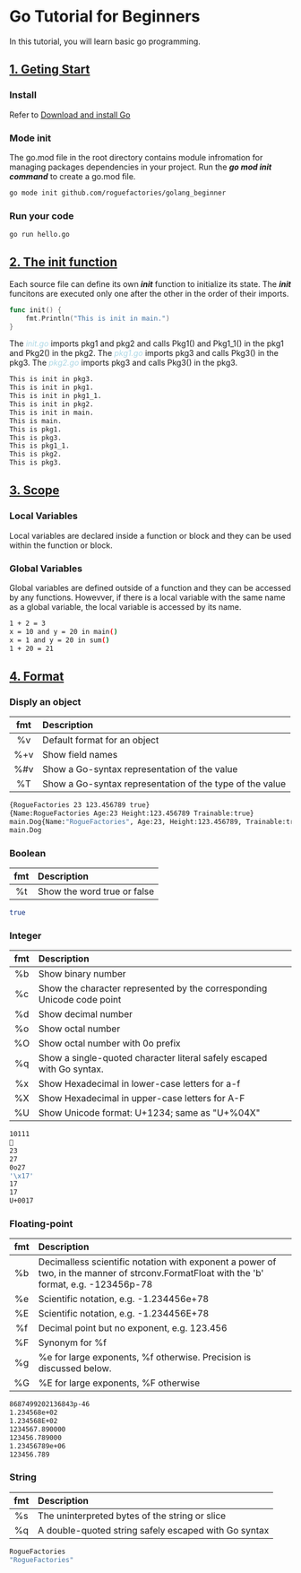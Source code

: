 # Go Tutorial for Beginners
In this tutorial, you will learn basic go programming.

## [1. Geting Start](./Tutorial_01)

### Install
Refer to [Download and install Go](https://golang.org/doc/install)

### Mode init
The go.mod file in the root directory contains module infromation for managing packages dependencies in your project. Run the ***go mod init command*** to create a go.mod file.
```bash
go mode init github.com/roguefactories/golang_beginner
```

### Run your code
```bash
go run hello.go
```

## [2. The init function](./Tutorial_02)

Each source file can define its own ***init*** function to initialize its state. The ***init*** funcitons are executed only one after the other in the order of their imports.

```go
func init() {
	fmt.Println("This is init in main.")
}
```

The <span style="color:lightblue">*init.go*</span> imports pkg1 and pkg2 and calls Pkg1() and Pkg1_1() in the pkg1 and Pkg2() in the pkg2. The <span style="color:lightblue">*pkg1.go*</span> imports pkg3 and calls Pkg3() in the pkg3. The <span style="color:lightblue">*pkg2.go*</span> imports pkg3 and calls Pkg3() in the pkg3.

```bash
This is init in pkg3.
This is init in pkg1.
This is init in pkg1_1.
This is init in pkg2.
This is init in main.
This is main.
This is pkg1.
This is pkg3.
This is pkg1_1.
This is pkg2.
This is pkg3.
```

## [3. Scope](./Tutorial_03)

### Local Variables
Local variables are declared inside a function or block and they can be used within the function or block.

### Global Variables
Global variables are defined outside of a function and they can be accessed by any functions. Howevver, if there is a local variable with the same name as a global variable, the local variable is accessed by its name.

```bash
1 + 2 = 3
x = 10 and y = 20 in main()
x = 1 and y = 20 in sum()
1 + 20 = 21
```

## [4. Format](./Tutorial_04)

### Disply an object
|fmt|Description|
|:---:|:---|
|%v|Default format for an object|
|%+v|Show field names|
|%#v|Show a Go-syntax representation of the value|
|%T|Show a Go-syntax representation of the type of the value|

```bash
{RogueFactories 23 123.456789 true}
{Name:RogueFactories Age:23 Height:123.456789 Trainable:true}
main.Dog{Name:"RogueFactories", Age:23, Height:123.456789, Trainable:true}
main.Dog
```

### Boolean
|fmt|Description|
|:---:|:---|
|%t|Show the word true or false|

```bash
true
```

### Integer
|fmt|Description|
|:---:|:---|
|%b|Show binary number|
|%c|Show the character represented by the corresponding Unicode code point|
|%d|Show decimal number|
|%o|Show octal number|
|%O|Show octal number with 0o prefix|
|%q|Show a single-quoted character literal safely escaped with Go syntax.|
|%x|Show Hexadecimal in lower-case letters for a-f|
|%X|Show Hexadecimal in upper-case letters for A-F|
|%U|Show Unicode format: U+1234; same as "U+%04X"|

```bash
10111

23
27
0o27
'\x17'
17
17
U+0017
```

### Floating-point
|fmt|Description|
|:---:|:---|
|%b|Decimalless scientific notation with exponent a power of two, 	in the manner of strconv.FormatFloat with the 'b' format, 	e.g. -123456p-78|
|%e|Scientific notation, e.g. -1.234456e+78|
|%E|Scientific notation, e.g. -1.234456E+78|
|%f|Decimal point but no exponent, e.g. 123.456|
|%F|Synonym for %f|
|%g|%e for large exponents, %f otherwise. Precision is discussed below.|
|%G|%E for large exponents, %F otherwise|

```bash
8687499202136843p-46
1.234568e+02
1.234568E+02
1234567.890000
123456.789000
1.23456789e+06
123456.789
```

### String
|fmt|Description|
|:---:|:---|
|%s|The uninterpreted bytes of the string or slice|
|%q|A double-quoted string safely escaped with Go syntax|

```bash
RogueFactories
"RogueFactories"
```
